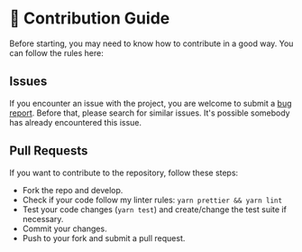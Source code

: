 # :triangular_ruler: Contribution Guide

Before starting, you may need to know how to contribute in a good way. You can follow the rules here:

## Issues
If you encounter an issue with the project, you are welcome to submit a [bug report](https://github.com/diegocosta/blog.diegocosta.me/issues/new). Before that, please search for similar issues. It's possible somebody has already encountered this issue.

## Pull Requests
If you want to contribute to the repository, follow these steps:

- Fork the repo and develop.
- Check if your code follow my linter rules: `yarn prettier && yarn lint`
- Test your code changes (`yarn test`) and create/change the test suite if necessary.
- Commit your changes.
- Push to your fork and submit a pull request.
